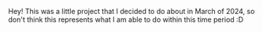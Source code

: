 Hey! This was a little project that I decided to do about in March of 2024, so don't think this represents what I am able to do within this time period :D
